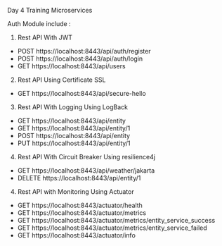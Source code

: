 Day 4 Training Microservices

Auth Module include : 
1. Rest API With JWT
- POST https://localhost:8443/api/auth/register
- POST https://localhost:8443/api/auth/login
- GET https://localhost:8443/api/users
2. Rest API Using Certificate SSL
- GET https://localhost:8443/api/secure-hello
3. Rest API With Logging Using LogBack
- GET https://localhost:8443/api/entity
- GET https://localhost:8443/api/entity/1
- POST https://localhost:8443/api/entity
- PUT https://localhost:8443/api/entity/1
4. Rest API With Circuit Breaker Using resilience4j
- GET https://localhost:8443/api/weather/jakarta
- DELETE https://localhost:8443/api/entity/1
4. Rest API with Monitoring Using Actuator
- GET https://localhost:8443/actuator/health
- GET https://localhost:8443/actuator/metrics
- GET https://localhost:8443/actuator/metrics/entity_service_success
- GET https://localhost:8443/actuator/metrics/entity_service_failed
- GET https://localhost:8443/actuator/info
